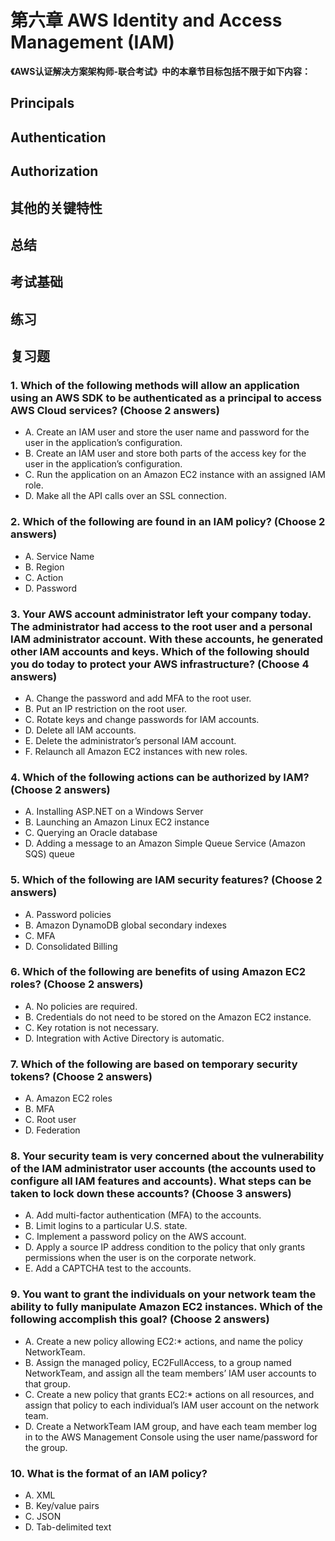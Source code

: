 # 第六章 AWS Identity and Access Management (IAM)
**《AWS认证解决方案架构师-联合考试》中的本章节目标包括不限于如下内容：**

## Principals


## Authentication



## Authorization


## 其他的关键特性



## 总结


## 考试基础


## 练习




## 复习题

### 1. Which of the following methods will allow an application using an AWS SDK to be authenticated as a principal to access AWS Cloud services? (Choose 2 answers)
 * A. Create an IAM user and store the user name and password for the user in the application’s configuration.
 * B. Create an IAM user and store both parts of the access key for the user in the application’s configuration.
 * C. Run the application on an Amazon EC2 instance with an assigned IAM role.
 * D. Make all the API calls over an SSL connection.

### 2. Which of the following are found in an IAM policy? (Choose 2 answers)
 * A. Service Name
 * B. Region
 * C. Action
 * D. Password

### 3. Your AWS account administrator left your company today. The administrator had access to the root user and a personal IAM administrator account. With these accounts, he generated other IAM accounts and keys. Which of the following should you do today to protect your AWS infrastructure? (Choose 4 answers)
 * A. Change the password and add MFA to the root user.
 * B. Put an IP restriction on the root user.
 * C. Rotate keys and change passwords for IAM accounts.
 * D. Delete all IAM accounts.
 * E. Delete the administrator’s personal IAM account.
 * F. Relaunch all Amazon EC2 instances with new roles.

### 4. Which of the following actions can be authorized by IAM? (Choose 2 answers)
 * A. Installing ASP.NET on a Windows Server
 * B. Launching an Amazon Linux EC2 instance
 * C. Querying an Oracle database
 * D. Adding a message to an Amazon Simple Queue Service (Amazon SQS) queue

### 5. Which of the following are IAM security features? (Choose 2 answers)
 * A. Password policies
 * B. Amazon DynamoDB global secondary indexes
 * C. MFA
 * D. Consolidated Billing

### 6. Which of the following are benefits of using Amazon EC2 roles? (Choose 2 answers)
 * A. No policies are required.
 * B. Credentials do not need to be stored on the Amazon EC2 instance.
 * C. Key rotation is not necessary.
 * D. Integration with Active Directory is automatic.

### 7. Which of the following are based on temporary security tokens? (Choose 2 answers)
 * A. Amazon EC2 roles
 * B. MFA
 * C. Root user
 * D. Federation

### 8. Your security team is very concerned about the vulnerability of the IAM administrator user accounts (the accounts used to configure all IAM features and accounts). What steps can be taken to lock down these accounts? (Choose 3 answers)
 * A. Add multi-factor authentication (MFA) to the accounts.
 * B. Limit logins to a particular U.S. state.
 * C. Implement a password policy on the AWS account.
 * D. Apply a source IP address condition to the policy that only grants permissions when the user is on the corporate network.
 * E. Add a CAPTCHA test to the accounts.

### 9. You want to grant the individuals on your network team the ability to fully manipulate Amazon EC2 instances. Which of the following accomplish this goal? (Choose 2 answers)
 * A. Create a new policy allowing EC2:* actions, and name the policy NetworkTeam.
 * B. Assign the managed policy, EC2FullAccess, to a group named NetworkTeam, and assign all the team members’ IAM user accounts to that group.
 * C. Create a new policy that grants EC2:* actions on all resources, and assign that policy to each individual’s IAM user account on the network team.
 * D. Create a NetworkTeam IAM group, and have each team member log in to the AWS Management Console using the user name/password for the group.

### 10. What is the format of an IAM policy?
 * A. XML
 * B. Key/value pairs
 * C. JSON
 * D. Tab-delimited text